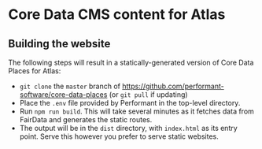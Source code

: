 # Core Data CMS content for Atlas

## Building the website

The following steps will result in a statically-generated version of Core Data Places for Atlas:

* `git clone` the `master` branch of https://github.com/performant-software/core-data-places (or `git pull` if updating)
* Place the `.env` file provided by Performant in the top-level directory.
* Run `npm run build`. This will take several minutes as it fetches data from FairData and generates the static routes.
* The output will be in the `dist` directory, with `index.html` as its entry point. Serve this however you prefer to serve static websites.
